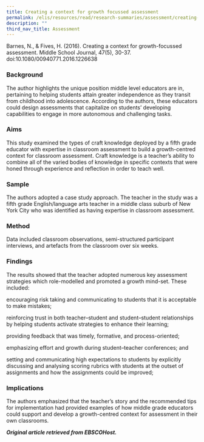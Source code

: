 ```yaml
---
title: Creating a context for growth focussed assessment
permalink: /elis/resources/read/research-summaries/assessment/creating-a-context-for-growth-focussed-assessment/
description: ""
third_nav_title: Assessment
---
```

Barnes, N., & Fives, H. (2016). Creating a context for growth-focussed assessment. Middle School Journal, 47(5), 30-37. doi:10.1080/00940771.2016.1226638



### Background

The author highlights the unique position middle level educators are in, pertaining to helping students attain greater independence as they transit from childhood into adolescence. According to the authors, these educators could design assessments that capitalize on students’ developing capabilities to engage in more autonomous and challenging tasks.



### Aims

This study examined the types of craft knowledge deployed by a fifth grade educator with expertise in classroom assessment to build a growth-centred context for classroom assessment. Craft knowledge is a teacher’s ability to combine all of the varied bodies of knowledge in specific contexts that were honed through experience and reflection in order to teach well.



### Sample

The authors adopted a case study approach. The teacher in the study was a fifth grade English/language arts teacher in a middle class suburb of New York City who was identified as having expertise in classroom assessment.



### Method

Data included classroom observations, semi-structured participant interviews, and artefacts from the classroom over six weeks.



### Findings

The results showed that the teacher adopted numerous key assessment strategies which role-modelled and promoted a growth mind-set. These included:

encouraging risk taking and communicating to students that it is acceptable to make mistakes;

reinforcing trust in both teacher–student and student–student relationships by helping students activate strategies to enhance their learning;

providing feedback that was timely, formative, and process-oriented;

emphasizing effort and growth during student–teacher conferences; and

setting and communicating high expectations to students by explicitly discussing and analysing scoring rubrics with students at the outset of assignments and how the assignments could be improved;



### Implications

The authors emphasized that the teacher’s story and the recommended tips for implementation had provided examples of how middle grade educators could support and develop a growth-centred context for assessment in their own classrooms.


_**Original article retrieved from EBSCOHost.**_  

